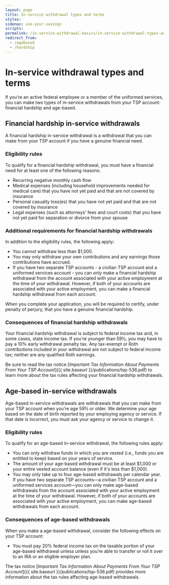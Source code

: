 ```yaml
---
layout: page
title: In-service withdrawal types and terms
styles:
sidenav: use-your-savings
scripts:
permalink: /in-service-withdrawal-basics/in-service-withdrawal-types-and-terms/
redirect_from:
  - /agebased
  - /hardship
---
```


# In-service withdrawal types and terms

If you’re an active federal employee or a member of the uniformed services, you can make two types of in-service withdrawals from your TSP account: financial hardship and age-based.

## Financial hardship in-service withdrawals

A financial hardship in-service withdrawal is a withdrawal that you can make from your TSP account if you have a genuine financial need.

### Eligibility rules

To qualify for a financial hardship withdrawal, you must have a financial need for at least one of the following reasons:

- Recurring negative monthly cash flow
- Medical expenses (including household improvements needed for medical care) that you have not yet paid and that are not covered by insurance
- Personal casualty loss(es) that you have not yet paid and that are not covered by insurance
- Legal expenses (such as attorneys' fees and court costs) that you have not yet paid for separation or divorce from your spouse

### Additional requirements for financial hardship withdrawals

In addition to the eligibility rules, the following apply:
- You cannot withdraw less than $1,000.
- You may only withdraw your own contributions and any earnings those contributions have accrued.
- If you have two separate TSP accounts - a civilian TSP account and a uniformed services account - you can only make a financial hardship withdrawal from the account associated with your active employment at the time of your withdrawal. However, if both of your accounts are associated with your active employment, you can make a financial hardship withdrawal from each account.

When you complete your application, you will be required to certify, under penalty of perjury, that you have a genuine financial hardship.

### Consequences of financial hardship withdrawals

Your financial hardship withdrawal is subject to federal income tax and, in some cases, state income tax. If you're younger than 59½, you may have to pay a 10% early withdrawal penalty tax. Any tax-exempt or Roth contributions included in your withdrawal are not subject to federal income tax; neither are any qualified Roth earnings.

Be sure to read the tax notice [*Important Tax Information About Payments From Your TSP Account*]({{ site.baseurl }}/publications/tsp-536.pdf) to learn more about the tax rules affecting your financial hardship withdrawals.

## Age-based in-service withdrawals

Age-based in-service withdrawals are withdrawals that you can make from your TSP account when you’re age 59½ or older. We determine your age based on the date of birth reported by your employing agency or service. If that date is incorrect, you must ask your agency or service to change it.

### Eligibility rules

To qualify for an age-based in-service withdrawal, the following rules apply:

- You can only withdraw funds in which you are vested (i.e., funds you are entitled to keep) based on your years of service.
- The amount of your age-based withdrawal must be at least $1,000 or your entire vested account balance (even if it's less than $1,000).
- You may only take up to four age-based withdrawals per calendar year. If you have two separate TSP accounts—a civilian TSP account and a uniformed services account—you can only make age-based withdrawals from the account associated with your active employment at the time of your withdrawal. However, if both of your accounts are associated with your active employment, you can make age-based withdrawals from each account.

### Consequences of age-based withdrawals

When you make a age-based withdrawal, consider the following effects on your TSP account:

- You must pay 20% federal income tax on the taxable portion of your age-based withdrawal unless unless you’re able to transfer or roll it over to an IRA or an eligible employer plan.

The tax notice [*Important Tax Information About Payments From Your TSP Account*]({{ site.baseurl }}/publications/tsp-536.pdf)  provides more information about the tax rules affecting age-based withdrawals.
